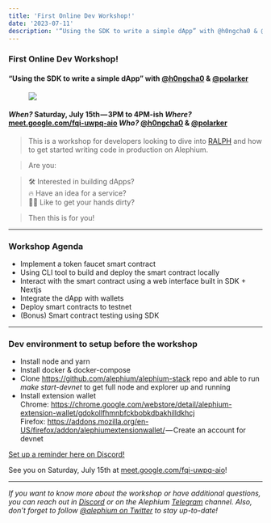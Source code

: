 ```yaml
---
title: 'First Online Dev Workshop!'
date: '2023-07-11'
description: '“Using the SDK to write a simple dApp” with @h0ngcha0 & @polarker'
---
```


### First Online Dev Workshop!

#### “Using the SDK to write a simple dApp” with <a href="https://github.com/h0ngcha0" class="markup--anchor markup--h4-anchor" data-href="https://github.com/h0ngcha0" rel="noopener" target="_blank">@h0ngcha0</a> & <a href="https://github.com/polarker" class="markup--anchor markup--h4-anchor" data-href="https://github.com/polarker" rel="noopener" target="_blank">@polarker</a>

<figure id="0f07" class="graf graf--figure graf-after--h4">
<img src="https://cdn-images-1.medium.com/max/800/1*E8SBbZTR38H7h9o6uroFHw.png" class="graf-image" data-image-id="1*E8SBbZTR38H7h9o6uroFHw.png" data-width="1920" data-height="1080" data-is-featured="true" />
</figure>

#### _When?_ Saturday, July 15th — 3PM to 4PM-ish _Where?_ <a href="http://meet.google.com/fqi-uwpq-aio" class="markup--anchor markup--h4-anchor" data-href="http://meet.google.com/fqi-uwpq-aio" rel="noopener" target="_blank">meet.google.com/fqi-uwpq-aio</a> _Who?_ <a href="https://github.com/h0ngcha0" class="markup--anchor markup--h4-anchor" data-href="https://github.com/h0ngcha0" rel="noopener" target="_blank">@h0ngcha0</a> & <a href="https://github.com/polarker" class="markup--anchor markup--h4-anchor" data-href="https://github.com/polarker" rel="noopener" target="_blank">@polarker</a>

> This is a workshop for developers looking to dive into <a href="https://docs.alephium.org/ralph/getting-started/" class="markup--anchor markup--blockquote-anchor" data-href="https://docs.alephium.org/ralph/getting-started/" rel="noopener" target="_blank">RALPH</a> and how to get started writing code in production on Alephium.

> Are you:

> 🛠️ Interested in building dApps?  
> 🔥 Have an idea for a service?  
> 👨‍💻 Like to get your hands dirty?

> Then this is for you!

---

### Workshop Agenda

- <span id="1093">Implement a token faucet smart contract</span>
- <span id="4462">Using CLI tool to build and deploy the smart contract locally</span>
- <span id="7fcd">Interact with the smart contract using a web interface built in SDK + Nextjs</span>
- <span id="41a1">Integrate the dApp with wallets</span>
- <span id="a3d2">Deploy smart contracts to testnet</span>
- <span id="0dd7">(Bonus) Smart contract testing using SDK</span>

---

### Dev environment to setup before the workshop

- <span id="c580">Install node and yarn</span>
- <span id="0066">Install docker & docker-compose</span>
- <span id="78cc">Clone <a href="https://github.com/alephium/alephium-stack" class="markup--anchor markup--li-anchor" data-href="https://github.com/alephium/alephium-stack" rel="noopener" target="_blank">https://github.com/alephium/alephium-stack</a> repo and able to run _make start-devnet_ to get full node and explorer up and running</span>
- <span id="43d0">Install extension wallet  
  Chrome: <a href="https://chrome.google.com/webstore/detail/alephium-extension-wallet/gdokollfhmnbfckbobkdbakhilldkhcj" class="markup--anchor markup--li-anchor" data-href="https://chrome.google.com/webstore/detail/alephium-extension-wallet/gdokollfhmnbfckbobkdbakhilldkhcj" rel="nofollow noopener" target="_blank">https://chrome.google.com/webstore/detail/alephium-extension-wallet/gdokollfhmnbfckbobkdbakhilldkhcj</a>  
  Firefox: <a href="https://addons.mozilla.org/en-US/firefox/addon/alephiumextensionwallet/" class="markup--anchor markup--li-anchor" data-href="https://addons.mozilla.org/en-US/firefox/addon/alephiumextensionwallet/" rel="nofollow noopener" target="_blank">https://addons.mozilla.org/en-US/firefox/addon/alephiumextensionwallet/</a> — Create an account for devnet</span>

<a href="https://discord.gg/eccjKX5g?event=1128346091822264413" class="markup--anchor markup--p-anchor" data-href="https://discord.gg/eccjKX5g?event=1128346091822264413" rel="noopener" target="_blank">Set up a reminder here on Discord!</a>

See you on Saturday, July 15th at <a href="http://meet.google.com/fqi-uwpq-aio" class="markup--anchor markup--p-anchor" data-href="http://meet.google.com/fqi-uwpq-aio" rel="noopener" target="_blank">meet.google.com/fqi-uwpq-aio</a>!

---

_If you want to know more about the workshop or have additional questions, you can reach out in_ <a href="https://alephium.org/discord/" class="markup--anchor markup--p-anchor" data-href="https://alephium.org/discord/" rel="noopener ugc nofollow noopener" target="_blank"><em>Discord</em></a> _or on the Alephium_ <a href="https://t.me/alephiumgroup" class="markup--anchor markup--p-anchor" data-href="https://t.me/alephiumgroup" rel="noopener ugc nofollow noopener" target="_blank"><em>Telegram</em></a> _channel. Also, don’t forget to follow_ <a href="https://twitter.com/alephium" class="markup--anchor markup--p-anchor" data-href="https://twitter.com/alephium" rel="noopener ugc nofollow noopener" target="_blank"><em>@alephium on Twitter</em></a> _to stay up-to-date!_
